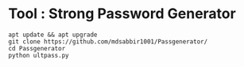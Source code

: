 # Tool : Strong Password Generator

```
apt update && apt upgrade
git clone https://github.com/mdsabbir1001/Passgenerator/
cd Passgenerator
python ultpass.py
```
